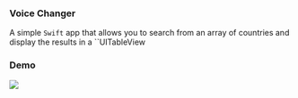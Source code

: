 ### Voice Changer ###

A simple `Swift` app that allows you to search from an array of countries and display the results in a ``UITableView


### Demo ###

![](https://im2.ezgif.com/tmp/ezgif-2-fe91fafe4d.gif) 
